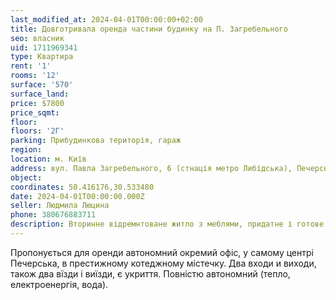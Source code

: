 ```yaml
---
last_modified_at: 2024-04-01T00:00:00+02:00
title: Довготривала оренда частини будинку на П. Загребельного
seo: власник
uid: 1711969341
type: Квартира
rent: '1'
rooms: '12'
surface: '570'
surface_land:
price: $7800
price_sqmt:
floor:
floors: '2Г'
parking: Прибудинкова територія, гараж
region:
location: м. Київ
address: вул. Павла Загребельного, 6 (стнація метро Либідська), Печерський район
object:
coordinates: 50.416176,30.533480
date: 2024-04-01T00:00:00.000Z
seller: Людмила Люцина
phone: 380676883711
description: Вторинне відремнтоване житло з меблями, придатне і готове для тривалої оренди
---
```


Пропонується для оренди автономний окремий офіс, у самому центрі Печерська, в престижному котеджному містечку. Два входи и виходи, також два вїзди і виїзди, є укриття. Повністю автономний (тепло, електроенергія, вода).
